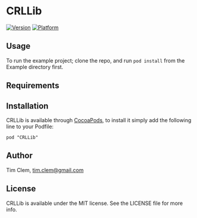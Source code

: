 # CRLLib

[![Version](http://cocoapod-badges.herokuapp.com/v/CRLLib/badge.png)](http://cocoadocs.org/docsets/CRLLib)
[![Platform](http://cocoapod-badges.herokuapp.com/p/CRLLib/badge.png)](http://cocoadocs.org/docsets/CRLLib)

## Usage

To run the example project; clone the repo, and run `pod install` from the Example directory first.

## Requirements

## Installation

CRLLib is available through [CocoaPods](http://cocoapods.org), to install
it simply add the following line to your Podfile:

    pod "CRLLib"

## Author

Tim Clem, tim.clem@gmail.com

## License

CRLLib is available under the MIT license. See the LICENSE file for more info.

